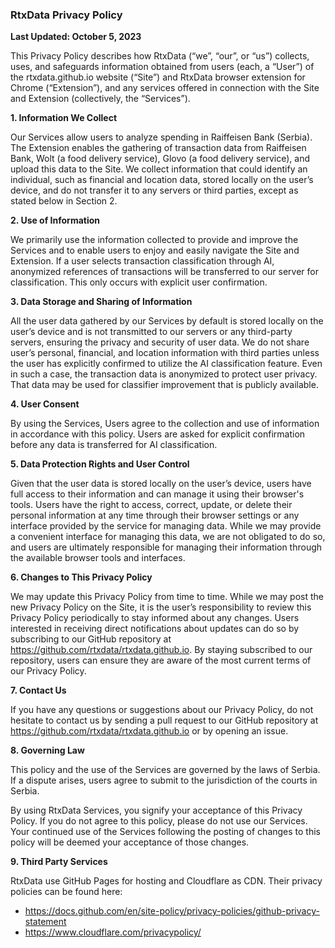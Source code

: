 ### RtxData Privacy Policy

**Last Updated: October 5, 2023**

This Privacy Policy describes how RtxData (“we”, “our”, or “us”) collects, uses, and safeguards information obtained from users (each, a “User”) of the rtxdata.github.io website (“Site”) and RtxData browser extension for Chrome (“Extension”), and any services offered in connection with the Site and Extension (collectively, the “Services”).

**1. Information We Collect**

Our Services allow users to analyze spending in Raiffeisen Bank (Serbia). The Extension enables the gathering of transaction data from Raiffeisen Bank, Wolt (a food delivery service), Glovo (a food delivery service), and upload this data to the Site. We collect information that could identify an individual, such as financial and location data, stored locally on the user’s device, and do not transfer it to any servers or third parties, except as stated below in Section 2. 

**2. Use of Information**

We primarily use the information collected to provide and improve the Services and to enable users to enjoy and easily navigate the Site and Extension. If a user selects transaction classification through AI, anonymized references of transactions will be transferred to our server for classification. This only occurs with explicit user confirmation.

**3. Data Storage and Sharing of Information**

All the user data gathered by our Services by default is stored locally on the user’s device and is not transmitted to our servers or any third-party servers, ensuring the privacy and security of user data. We do not share user’s personal, financial, and location information with third parties unless the user has explicitly confirmed to utilize the AI classification feature. Even in such a case, the transaction data is anonymized to protect user privacy. That data may be used for classifier improvement that is publicly available.

**4. User Consent**

By using the Services, Users agree to the collection and use of information in accordance with this policy. Users are asked for explicit confirmation before any data is transferred for AI classification. 

**5. Data Protection Rights and User Control**

Given that the user data is stored locally on the user’s device, users have full access to their information and can manage it using their browser's tools. Users have the right to access, correct, update, or delete their personal information at any time through their browser settings or any interface provided by the service for managing data. While we may provide a convenient interface for managing this data, we are not obligated to do so, and users are ultimately responsible for managing their information through the available browser tools and interfaces.

**6. Changes to This Privacy Policy**

We may update this Privacy Policy from time to time. While we may post the new Privacy Policy on the Site, it is the user’s responsibility to review this Privacy Policy periodically to stay informed about any changes. Users interested in receiving direct notifications about updates can do so by subscribing to our GitHub repository at https://github.com/rtxdata/rtxdata.github.io. By staying subscribed to our repository, users can ensure they are aware of the most current terms of our Privacy Policy.

**7. Contact Us**

If you have any questions or suggestions about our Privacy Policy, do not hesitate to contact us by sending a pull request to our GitHub repository at https://github.com/rtxdata/rtxdata.github.io or by opening an issue.

**8. Governing Law**

This policy and the use of the Services are governed by the laws of Serbia. If a dispute arises, users agree to submit to the jurisdiction of the courts in Serbia.

By using RtxData Services, you signify your acceptance of this Privacy Policy. If you do not agree to this policy, please do not use our Services. Your continued use of the Services following the posting of changes to this policy will be deemed your acceptance of those changes.

**9. Third Party Services**

RtxData use GitHub Pages for hosting and Cloudflare as CDN. Their privacy policies can be found here:
- https://docs.github.com/en/site-policy/privacy-policies/github-privacy-statement
- https://www.cloudflare.com/privacypolicy/
